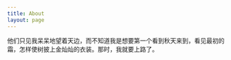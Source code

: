 ```yaml
---
title: About
layout: page
---
```


他们只见我呆呆地望着天边，而不知道我是想要第一个看到秋天来到，看见最初的霜，怎样使树披上金灿灿的衣装。那时，我就要上路了。